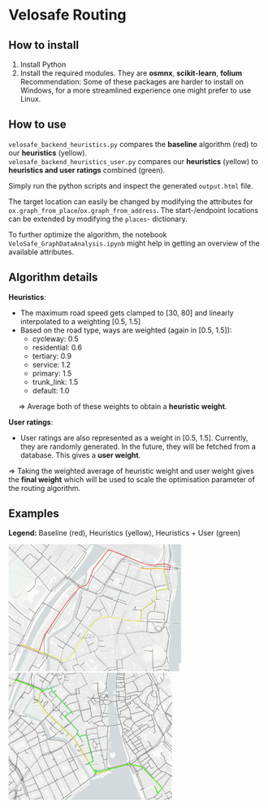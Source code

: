 # Velosafe Routing

## How to install

1. Install Python
2. Install the required modules. They are **osmnx**, **scikit-learn**, **folium**
   Recommendation: Some of these packages are harder to install on Windows, for a more streamlined experience one might prefer to use Linux.

## How to use

`velosafe_backend_heuristics.py` compares the **baseline** algorithm (red) to our **heuristics** (yellow).  
`velosafe_backend_heuristics_user.py` compares our **heuristics** (yellow) to **heuristics and user ratings** combined (green).

Simply run the python scripts and inspect the generated `output.html` file.

The target location can easily be changed by modifying the attributes for `ox.graph_from_place`/`ox.graph_from_address`.
The start-/endpoint locations can be extended by modifying the `places`- dictionary.

To further optimize the algorithm, the notebook `VeloSafe_GraphDataAnalysis.ipynb` might help in getting an overview of the available attributes.

## Algorithm details

**Heuristics**:
 - The maximum road speed gets clamped to [30, 80] and linearly interpolated to a weighting [0.5, 1.5]
 - Based on the road type, ways are weighted (again in [0.5, 1.5]):
   - cycleway: 0.5
   - residential: 0.6
   - tertiary: 0.9
   - service: 1.2
   - primary: 1.5
   - trunk_link: 1.5
   - default: 1.0

&nbsp;&nbsp;&nbsp;&nbsp; $\Longrightarrow$ Average both of these weights to obtain a **heuristic weight**.

**User ratings**:
 - User ratings are also represented as a weight in [0.5, 1.5]. Currently, they are randomly generated. In the future, they will be fetched from a database. This gives a **user weight**.

$\Longrightarrow$ Taking the weighted average of heuristic weight and user weight gives the **final weight** which will be used to scale the optimisation parameter of the routing algorithm.

## Examples
**Legend:** Baseline (red), Heuristics (yellow), Heuristics + User (green)

<img src="examples/heuristics_HB_sihlbruecke.png" alt="Routing from Zurich Main Station to Sihlbrücke" height=250>&nbsp;<img src="examples/heuristics_user_sihlbruecke_opera.png" alt="Routing from Sihlbrücke to Opernhaus" height=250>
